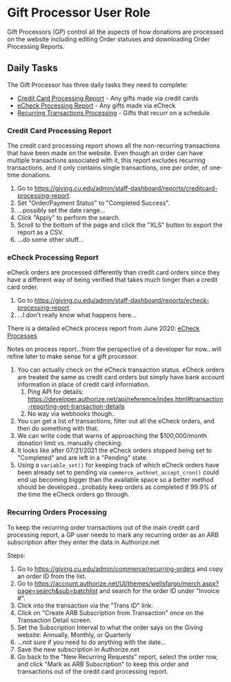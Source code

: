 # Gift Processor User Role

Gift Processors (GP) control all the aspects of how donations are processed on the website including editing Order 
statuses and downloading Order Processing Reports.

## Daily Tasks

The Gift Processor has three daily tasks they need to complete:

- [Credit Card Processing Report](#credit-card-processing-report) - Any gifts made via credit cards
- [eCheck Processing Report](#echeck-processing-report) - Any gifts made via eCheck
- [Recurring Transactions Processing](#recurring-orders-processing) - Gifts that recurr on a schedule.

### Credit Card Processing Report

The credit card processing report shows all the non-recurring transactions that have been made on the website. Even 
though an order can have multiple transactions associated with it, this report excludes recurring transactions, and 
it only contains single transactions, one per order, of one-time donations.

1. Go to https://giving.cu.edu/admin/staff-dashboard/reports/creditcard-processing-report.
2. Set "Order/Payment Status" to "Completed Success".
3. ...possibly set the date range...
4. Click "Apply" to perform the search.
5. Scroll to the bottom of the page and click the "XLS" button to export the report as a CSV.
6. ...do some other stuff...

### eCheck Processing Report

eCheck orders are processed differently than credit card orders since they have a different way of being verified 
that takes much longer than a credit card order.

1. Go to https://giving.cu.edu/admin/staff-dashboard/reports/echeck-processing-report
2. ...I don't really know what happens here...

There is a detailed eCheck process report from June 2020: [eCheck Processes](echeck-process-06-2020.pdf)

Notes on process report...from the perspective of a developer for now...will refine later to make sense for a gift 
processor.

1. You can actually check on the eCheck transaction status. eCheck orders are treated the same as credit card orders 
   but simply have bank account information in place of credit card information.
   1. Ping API for details: https://developer.authorize.net/api/reference/index.html#transaction-reporting-get-transaction-details
   2. No way via webhooks though..
2. You can get a list of transactions, filter out all the eCheck orders, and then do something with that.
3. We can write code that warns of approaching the $100,000/month donation limit vs. manually checking.
4. It looks like after 07/21/2021 the eCheck orders stopped being set to "Completed" and are left in a "Pending" state.
5. Using a `variable_set()` for keeping track of which eCheck orders have been already set to pending via 
   `commerce_authnet_accept_cron()` could end up becoming bigger than the available space so a better method should 
   be developed...probably keep orders as completed if 99.9% of the time the eCheck orders go through.

### Recurring Orders Processing

To keep the recurring order transactions out of the main credit card processing report, a GP user needs to mark any 
recurring order as an ARB subscription after they enter the data in Authorize.net

Steps:
1. Go to https://giving.cu.edu/admin/commerce/recurring-orders and copy an order ID from the list.
2. Go to https://account.authorize.net/UI/themes/wellsfargo/merch.aspx?page=search&sub=batchlist and search for the 
   order ID under "Invoice #".
3. Click into the transaction via the "Trans ID" link.
4. Click on "Create ARB Subscription from Transaction" once on the Transaction Detail screen. 
5. Set the Subscription Interval to what the order says on the Giving website: Annually, Monthly, or Quarterly
6. ...not sure if you need to do anything with the date...
7. Save the new subscription in Authorize.net
8. Go back to the "New Recurring Requests" report, select the order row, and click "Mark as ARB Subscription" to 
   keep this order and transactions out of the credit card processing report.

